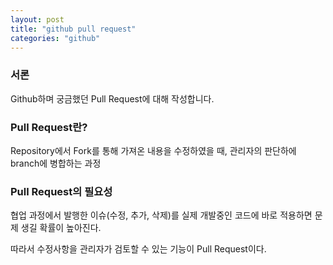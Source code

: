 ```yaml
---
layout: post
title: "github pull request"
categories: "github"
---
```


### 서론 

Github하며 궁금했던 Pull Request에 대해 작성합니다.

### Pull Request란?

Repository에서 Fork를 통해 가져온 내용을 수정하였을 때, 관리자의 판단하에 branch에 병합하는 과정

### Pull Request의 필요성

협업 과정에서 발행한 이슈(수정, 추가, 삭제)를 실제 개발중인 코드에 바로 적용하면 문제 생길 확률이 높아진다.

따라서 수정사항을 관리자가 검토할 수 있는 기능이 Pull Request이다.